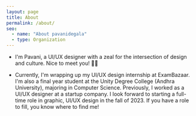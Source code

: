 ```yaml
---
layout: page
title: About  
permalink: /about/
seo:
  - name: "About pavanidegala"
  - type: Organization
---
```


* I'm Pavani, a UI/UX designer with a zeal for the intersection of design and culture. Nice to meet you! 👋🏼


* Currently, I'm wrapping up my UI/UX design internship at ExamBazaar. I'm also a final year student at the Unity Degree College (Andhra University), majoring in Computer Science. Previously, I worked as a UI/UX designer at a startup company. I look forward to starting a full-time role in graphic, UI/UX design in the fall of 2023. If you have a role to fill, you know where to find me!